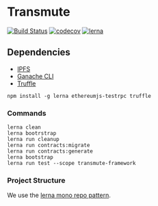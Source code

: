 # Transmute

[![Build Status](https://travis-ci.org/transmute-industries/transmute.svg?branch=master)](https://travis-ci.org/transmute-industries/lerna-transmute)
[![codecov](https://codecov.io/gh/transmute-industries/transmute/branch/master/graph/badge.svg)](https://codecov.io/gh/transmute-industries/transmute)
[![lerna](https://img.shields.io/badge/maintained%20with-lerna-cc00ff.svg)](https://lernajs.io/)

## Dependencies

* [IPFS](https://ipfs.io/)
* [Ganache CLI](https://github.com/trufflesuite/ganache-cli)
* [Truffle](http://truffleframework.com/)

```
npm install -g lerna ethereumjs-testrpc truffle
```

### Commands

```
lerna clean
lerna bootrstrap
lerna run cleanup
lerna run contracts:migrate
lerna run contracts:generate
lerna bootstrap
lerna run test --scope transmute-framework
```

### Project Structure

We use the [lerna mono repo pattern](https://github.com/lerna/lerna).
